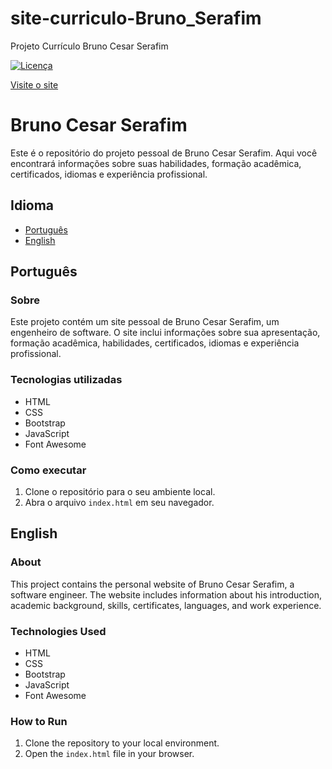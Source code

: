# site-curriculo-Bruno_Serafim
Projeto Currículo Bruno Cesar Serafim


[![Licença](https://img.shields.io/github/license/BCSERAFIM/site-curriculo-Bruno_Serafim)](https://github.com/BCSERAFIM/site-curriculo-Bruno_Serafim/blob/main/LICENSE)


[Visite o site](http://bcserafim.infinityfreeapp.com/)

# Bruno Cesar Serafim

Este é o repositório do projeto pessoal de Bruno Cesar Serafim. Aqui você encontrará informações sobre suas habilidades, formação acadêmica, certificados, idiomas e experiência profissional.

## Idioma
- [Português](#pt)
- [English](#en)

## <a name="pt"></a>Português

### Sobre
Este projeto contém um site pessoal de Bruno Cesar Serafim, um engenheiro de software. O site inclui informações sobre sua apresentação, formação acadêmica, habilidades, certificados, idiomas e experiência profissional.

### Tecnologias utilizadas
- HTML
- CSS
- Bootstrap
- JavaScript
- Font Awesome

### Como executar
1. Clone o repositório para o seu ambiente local.
2. Abra o arquivo `index.html` em seu navegador.

## <a name="en"></a>English

### About
This project contains the personal website of Bruno Cesar Serafim, a software engineer. The website includes information about his introduction, academic background, skills, certificates, languages, and work experience.

### Technologies Used
- HTML
- CSS
- Bootstrap
- JavaScript
- Font Awesome

### How to Run
1. Clone the repository to your local environment.
2. Open the `index.html` file in your browser.

